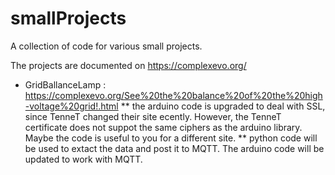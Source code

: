 # smallProjects
A collection of code for various small projects.

The projects are documented on  https://complexevo.org/

* GridBallanceLamp : https://complexevo.org/See%20the%20balance%20of%20the%20high-voltage%20grid!.html
**   the arduino code  is upgraded to deal with SSL, since TenneT changed their site ecently. However,  the TenneT certificate does not suppot the same ciphers as the arduino library. Maybe the code is useful to you for a different site.
** python code will be used to extact the data and post it to MQTT. The arduino code will be updated to work with MQTT.
